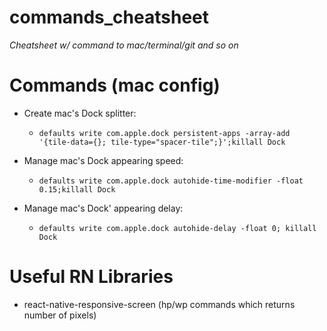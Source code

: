 # commands_cheatsheet
*Cheatsheet w/ command to mac/terminal/git and so on*

# Commands (mac config)

- Create mac's Dock splitter:
  - `defaults write com.apple.dock persistent-apps -array-add '{tile-data={}; tile-type="spacer-tile";}';killall Dock`

- Manage mac's Dock appearing speed:
  - `defaults write com.apple.dock autohide-time-modifier -float 0.15;killall Dock`

- Manage mac's Dock' appearing delay:
  - `defaults write com.apple.dock autohide-delay -float 0; killall Dock`

# Useful RN Libraries

- react-native-responsive-screen (hp/wp commands which returns number of pixels)